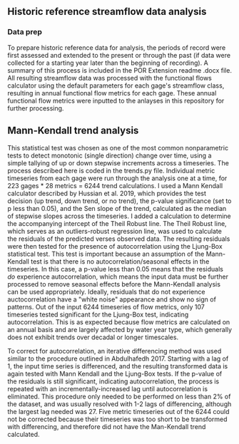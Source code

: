 ## Historic reference streamflow data analysis

### Data prep

To prepare historic reference data for analysis, the periods of record were first assessed and extended to the present or through the past (if data were collected for a starting year later than the beginning of recording). A summary of this process is included in the POR Extension readme .docx file. All resulting streamflow data was processed with the functional flows calculator using the default parameters for each gage's streamflow class, resulting in annual functional flow metrics for each gage. These annual functional flow metrics were inputted to the anlayses in this repository for further processing. 

## Mann-Kendall trend analysis

This statistical test was chosen as one of the most common nonparametric tests to detect monotonic (single direction) change over time, using a simple tallying of up or down stepwise increments across a timeseries. The process described here is coded in the trends.py file. Individual metric timeseries from each gage were run through the analysis one at a time, for 223 gages * 28 metrics = 6244 trend calculations. I used a Mann Kendall calculator described by Hussian et al. 2019, which provides the test decision (up trend, down trend, or no trend), the p-value significance (set to p less than 0.05), and the Sen slope of the trend, calculated as the median of stepwise slopes across the timeseries. I added a calculation to determine the accompanying intercept of the Theil Robust line. The Theil Robust line, which serves as an outliers-robust regression line, was used to calculate the residuals of the predicted verses observed data. The resulting residuals were then tested for the presence of autocorrelation using the Ljung-Box statistical test. This test is important because an assumption of the Mann-Kendall test is that there is no autocorrelation/seasonal effects in the timeseries. In this case, a p-value less than 0.05 means that the residuals *do* experience autocorrelation, which means the input data must be further processed to remove seasonal effects before the Mann-Kendall analysis can be used appropriately. Ideally, residuals that do not experience auctocorrelation have a "white noise" appearance and show no sign of patterns. Out of the input 6244 timeseries of flow metrics, only 107 timeseries tested significant for the Ljung-Box test, indicating autocorrelation. This is as expected because flow metrics are calculated on an annual basis and are largely affected by water year type, which generally does not exhibit trends over decadal or longer timescales. 

To correct for autocorrelation, an iterative differencing method was used similar to the procedure outlined in Abdulhafedh 2017. Starting with a lag of 1, the input time series is differenced, and the resulting transformed data is again tested with Mann Kendall and the Ljung-Box tests. If the p-value of the residuals is still significant, indicating autocorrelation, the process is repeated with an incrementally-increased lag until autocorrelation is eliminated. This procedure only needed to be performed on less than 2% of the dataset, and was usually resolved with 1-2 lags of differencing, although the largest lag needed was 27. Five metric timeseries out of the 6244 could not be corrected because their timeseries was too short to be transformed with differencing, and therefore did not have the Man-Kendall trend calculated. 

